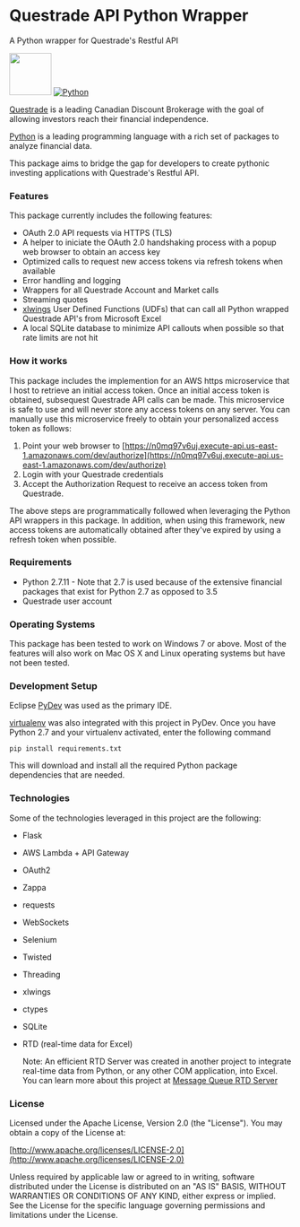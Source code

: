 # Questrade API Python Wrapper
A Python wrapper for Questrade's Restful API


<a href="https://questrade.com"><img src="https://pbs.twimg.com/profile_images/3121643627/ab59bf9e1b51307feb88a4f07727eff1_400x400.png" width="75" height="75" /></a>  [![Python](https://www.python.org/static/community_logos/python-logo.png)](https://www.python.org/)



[Questrade](http://www.questrade.com/) is a leading Canadian Discount Brokerage with the goal of allowing investors reach their financial independence.

[Python](https://www.python.org/) is a leading programming language with a rich set of packages to analyze financial data.

This package aims to bridge the gap for developers to create pythonic investing applications with Questrade's Restful API.


### Features
This package currently includes the following features:

 * OAuth 2.0 API requests via HTTPS (TLS)
 * A helper to iniciate the OAuth 2.0 handshaking process with a popup web browser to obtain an access key
 * Optimized calls to request new access tokens via refresh tokens when available
 * Error handling and logging
 * Wrappers for all Questrade Account and Market calls
 * Streaming quotes
 * [xlwings] User Defined Functions (UDFs) that can call all Python wrapped Questrade API's from Microsoft Excel
 * A local SQLite database to minimize API callouts when possible so that rate limits are not hit


### How it works
This package includes the implemention for an AWS https microservice that I host to retrieve an initial access token.  Once an initial access token is obtained, subsequest Questrade API calls can be made.  This microservice is safe to use and will never store any access tokens on any server.  You can manually use this microservice freely to obtain your personalized access token as follows:

 1. Point your web browser to [https://n0mq97v6uj.execute-api.us-east-1.amazonaws.com/dev/authorize](https://n0mq97v6uj.execute-api.us-east-1.amazonaws.com/dev/authorize)
 2. Login with your Questrade credentials
 3. Accept the Authorization Request to receive an access token from Questrade.

The above steps are programmatically followed when leveraging the Python API wrappers in this package.  In addition, when using this framework, new access tokens are automatically obtained after they've expired by using a refresh token when possible.


### Requirements
 - Python 2.7.11 - Note that 2.7 is used because of the extensive financial packages that exist for Python 2.7 as opposed to 3.5
 - Questrade user account


### Operating Systems
This package has been tested to work on Windows 7 or above.  Most of the features will also work on Mac OS X and Linux operating systems but have not been tested.


### Development Setup
Eclipse [PyDev] was used as the primary IDE.

[virtualenv] was also integrated with this project in PyDev.  Once you have Python 2.7 and your virtualenv activated, enter the following command 

`pip install requirements.txt`

This will download and install all the required Python package dependencies that are needed.


### Technologies
Some of the technologies leveraged in this project are the following:

 - Flask
 - AWS Lambda + API Gateway
 - OAuth2
 - Zappa
 - requests
 - WebSockets
 - Selenium
 - Twisted
 - Threading
 - xlwings
 - ctypes
 - SQLite
 - RTD (real-time data for Excel)
 
    Note: An efficient RTD Server was created in another project to integrate real-time data from Python, or any other COM application, into Excel.  You can learn more about this project at [Message Queue RTD Server](https://github.com/pcinat/MessageQueueRTDServer)



### License
Licensed under the Apache License, Version 2.0 (the "License"). You may obtain a copy of the License at:

[http://www.apache.org/licenses/LICENSE-2.0](http://www.apache.org/licenses/LICENSE-2.0)

Unless required by applicable law or agreed to in writing, software distributed under the License is distributed on an "AS IS" BASIS, WITHOUT WARRANTIES OR CONDITIONS OF ANY KIND, either express or implied.  See the License for the specific language governing permissions and limitations under the License.


[//]: # (These are reference links used in the body of this note and get stripped out when the markdown processor does its job. There is no need to format nicely because it shouldn't be seen. Thanks SO - http://stackoverflow.com/questions/4823468/store-comments-in-markdown-syntax)

   [xlwings]: <https://www.xlwings.org/>
   [PyDev]: <http://www.pydev.org/>
   [virtualenv]: <http://docs.python-guide.org/en/latest/dev/virtualenvs/>
   
